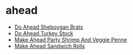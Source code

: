 # ahead

 * [Do Ahead Sheboygan Brats](index/d/do-ahead-sheboygan-brats-12644.json)
 * [Do Ahead Turkey Stock](index/d/do-ahead-turkey-stock-368369.json)
 * [Make Ahead Party Shrimp And Veggie Penne](index/m/make-ahead-party-shrimp-and-veggie-penne-106808.json)
 * [Make Ahead Sandwich Rolls](index/m/make-ahead-sandwich-rolls.json)
